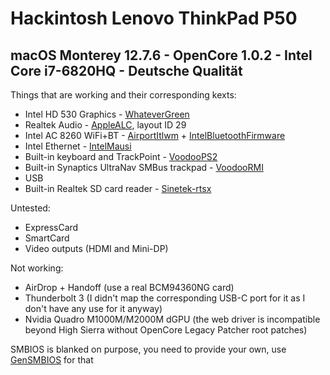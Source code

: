 # Hackintosh Lenovo ThinkPad P50
## macOS Monterey 12.7.6 - OpenCore 1.0.2 - Intel Core i7-6820HQ - Deutsche Qualität

Things that are working and their corresponding kexts:
- Intel HD 530 Graphics - [WhateverGreen](https://github.com/acidanthera/WhateverGreen)
- Realtek Audio - [AppleALC](https://github.com/acidanthera/AppleALC), layout ID 29
- Intel AC 8260 WiFi+BT - [AirportItlwm](https://github.com/OpenIntelWireless/itlwm) + [IntelBluetoothFirmware](https://github.com/OpenIntelWireless/IntelBluetoothFirmware) 
- Intel Ethernet - [IntelMausi](https://github.com/acidanthera/IntelMausi)
- Built-in keyboard and TrackPoint - [VoodooPS2](https://github.com/acidanthera/VoodooPS2)
- Built-in Synaptics UltraNav SMBus trackpad - [VoodooRMI](https://github.com/VoodooSMBus/VoodooRMI)
- USB
- Built-in Realtek SD card reader - [Sinetek-rtsx](https://github.com/cholonam/Sinetek-rtsx)

Untested:
- ExpressCard
- SmartCard
- Video outputs (HDMI and Mini-DP)

Not working:
- AirDrop + Handoff (use a real BCM94360NG card)
- Thunderbolt 3 (I didn't map the corresponding USB-C port for it as I don't have any use for it anyway)
- Nvidia Quadro M1000M/M2000M dGPU (the web driver is incompatible beyond High Sierra without OpenCore Legacy Patcher root patches)

SMBIOS is blanked on purpose, you need to provide your own, use 
[GenSMBIOS](https://github.com/corpnewt/GenSMBIOS) for that
